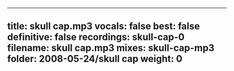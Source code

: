 
---
title: skull cap.mp3
vocals: false
best: false
definitive: false
recordings: skull-cap-0
filename: skull cap.mp3
mixes: skull-cap-mp3
folder: 2008-05-24/skull cap
weight: 0
---
